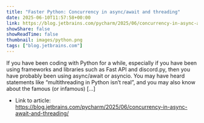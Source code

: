 ```yaml
---
title: "Faster Python: Concurrency in async/await and threading"
date: 2025-06-10T11:57:58+00:00
link: https://blog.jetbrains.com/pycharm/2025/06/concurrency-in-async-await-and-threading/
showShare: false
showReadTime: false
thumbnail: images/python.png
tags: ["blog.jetbrains.com"]
---
```

If you have been coding with Python for a while, especially if you have been using frameworks and libraries such as Fast API and discord.py, then you have probably been using async/await or asyncio. You may have heard statements like “multithreading in Python isn’t real”, and you may also know about the famous (or infamous) […]

- Link to article: https://blog.jetbrains.com/pycharm/2025/06/concurrency-in-async-await-and-threading/
